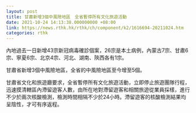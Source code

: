 ```yaml
---
layout: post
title: 甘肅新增3個中風險地區　全省暫停所有文化旅遊活動
date: 2021-10-24 14:13:38.000000000 +08:00
link: https://news.rthk.hk/rthk/ch/component/k2/1616694-20211024.htm
categories: rthk
---
```


內地過去一日新增43宗新冠病毒確診個案，26宗是本土病例，內蒙古7宗、甘肅6宗、寧夏6宗、北京4宗、河北、湖南、陝西各有1宗。

甘肅省新增3個中風險地區，全省的中風險地區至今增至5個。

甘肅省文化和旅遊廳要求，全省暫停所有文化旅遊活動，立即停止旅遊團隊行程，迅速摸清轄區內滯留遊客人數，由所在地對滯留遊客和相關旅遊從業員採樣，進行不少於兩次核酸檢測，檢測時間相隔不少於24小時。滯留遊客的核酸檢測結果均呈陰性，才可有序返程。
